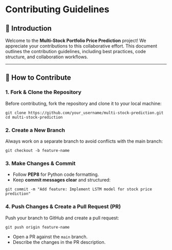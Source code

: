 # **Contributing Guidelines**

## **📌 Introduction**
Welcome to the **Multi-Stock Portfolio Price Prediction** project! We appreciate your contributions to this collaborative effort. This document outlines the contribution guidelines, including best practices, code structure, and collaboration workflows.

---

## **📌 How to Contribute**
### **1. Fork & Clone the Repository**
Before contributing, fork the repository and clone it to your local machine:
```
git clone https://github.com/your_username/multi-stock-prediction.git
cd multi-stock-prediction
```

### **2. Create a New Branch**
Always work on a separate branch to avoid conflicts with the main branch:
```
git checkout -b feature-name
```

### **3. Make Changes & Commit**
- Follow **PEP8** for Python code formatting.
- Keep **commit messages clear** and structured:
```
git commit -m "Add feature: Implement LSTM model for stock price prediction"
```

### **4. Push Changes & Create a Pull Request (PR)**
Push your branch to GitHub and create a pull request:
```
git push origin feature-name
```
- Open a PR against the `main` branch.
- Describe the changes in the PR description.
